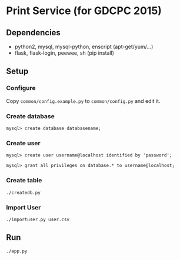 # Print Service (for GDCPC 2015)

## Dependencies

- python2, mysql, mysql-python, enscript (apt-get/yum/...)
- flask, flask-login, peewee, sh (pip install)

## Setup

### Configure

Copy `common/config.example.py` to `common/config.py` and edit it.

### Create database

`mysql> create database databasename;`

### Create user

`mysql> create user username@localhost identified by 'password';`

`mysql> grant all privileges on database.* to username@localhost;`

### Create table

`./createdb.py`

### Import User

`./importuser.py user.csv`

## Run

`./app.py`
